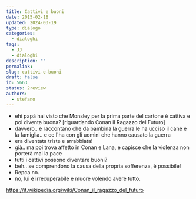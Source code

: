 ```yaml
---
title: Cattivi e buoni
date: 2015-02-18
updated: 2024-03-19
type: dialogo
categories:
  - dialoghi
tags:
  - JJ
  - dialoghi
description: ""
permalink: 
slug: cattivi-e-buoni
draft: false
id: 5663
status: 2review
authors:
  - stefano
---
```


- ehi papà hai visto che Monsley per la prima parte del cartone è cattiva e poi diventa buona? [riguardando Conan il Ragazzo del Futuro]
- davvero.. e raccontano che da bambina la guerra le ha ucciso il cane e la famiglia.. e ce l'ha con gli uomini che hanno causato la guerra
- era diventata triste e arrabbiata!
- già.. ma poi trova affetto in Conan e Lana, e capisce che la violenza non porterà mai la pace
- tutti i cattivi possono diventare buoni?
- beh.. se comprendono la causa della propria sofferenza, è possibile!
- Repca no.
- no, lui è irrecuperabile e muore volendo avere tutto.

<https://it.wikipedia.org/wiki/Conan_il_ragazzo_del_futuro>

